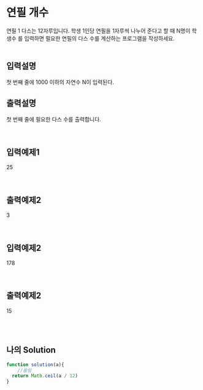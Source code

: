 # 연필 개수
연필 1 다스는 12자루입니다. 학생 1인당 연필을 1자루씩 나누어 준다고 할 때 N명이 학생수
를 입력하면 필요한 연필의 다스 수를 계산하는 프로그램을 작성하세요.
<br/>
<br/>

## 입력설명
첫 번째 줄에 1000 이하의 자연수 N이 입력된다.


## 출력설명
첫 번째 줄에 필요한 다스 수를 출력합니다.

<br/>

## 입력예제1
25

<br/>

## 출력예제2
3

<br/>

## 입력예제2
178

<br/>

## 출력예제2
15


<br/>
<br/>

## 나의 Solution
```javascript
function solution(a){
    //올림
  return Math.ceil(a / 12)
}
```
